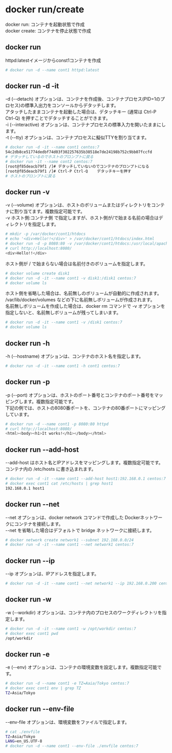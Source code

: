 # docker run/create

docker run: コンテナを起動状態で作成  
docker create: コンテナを停止状態で作成

## docker run

httpd:latestイメージからconst1コンテナを作成

```sh
# docker run -d --name cont1 httpd:latest
```

## docker run -d -it

-d (--detach) オプションは、コンテナを作成後、コンテナプロセス(PID=1のプロセス)の標準入出力をコンソールからデタッチします。  
アタッチしたままコンテナを起動した場合は、デタッチキー (通常は Ctrl-P Ctrl-Q) を押すことでデタッチすることができます。  
-i (--interactive) オプションは、コンテナプロセスの標準入力を開いたままにします。  
-t (--tty) オプションは、コンテナプロセスに擬似TTYを割り当てます。

```sh
# docker run -d -it --name cont1 centos:7
54c2db8ce51774dedbf74d03f302257635b38518e7de24198b752c9bb07fccfd
# デタッチしているのでホストのプロンプトに戻る
# docker run -it --name cont2 centos:7
[root@f85deacb79f1 /]# デタッチしていないのでコンテナのプロンプトになる
[root@f85deacb79f1 /]# Ctrl-P Ctrl-Q    デタッチキーを押す
# ホストのプロンプトに戻る
```

## docker run -v

-v (--volume) オプションは、ホストのボリュームまたはディレクトリをコンテナに割り当てます。複数指定可能です。  
-v ホスト側:コンテナ側 で指定しますが、ホスト側が/で始まる名前の場合はディレクトリを指定します。

```sh
# mkdir -p /var/docker/cont1/htdocs
# echo '<div>Hello!!</div>' > /var/docker/cont1/htdocs/index.html
# docker run -d -p 8080:80 -v /var/docker/cont1/htdocs:/usr/local/apache2/htdocs --name cont1 httpd
# curl http://localhost:8080/
<div>Hello!!</div>
```

ホスト側が / で始まらない場合は名前付きのボリュームを指定します。

```sh
# docker volume create disk1
# docker run -d -it --name cont1 -v disk1:/disk1 centos:7
# docker volume ls
```

ホスト側を省略した場合は、名前無しのボリュームが自動的に作成されます。  
/var/lib/docker/volumes などの下に名前無しボリュームが作成されます。  
名前無しボリュームを作成した場合は、docker rm コマンドで -v オプションを指定しないと、名前無しボリュームが残ってしまいます。

```sh
# docker run -d -it --name cont1 -v /disk1 centos:7
# docker volume ls
```

## docker run -h

-h (--hostname) オプションは、コンテナのホスト名を指定します。

```sh
# docker run -d -it --name cont1 -h cont1 centos:7
```

## docker run -p

-p (--port) オプションは、ホストのポート番号とコンテナのポート番号をマッピングします。複数指定可能です。  
下記の例では、ホストの8080番ポートを、コンテナの80番ポートにマッピングしています。

```sh
# docker run -d --name cont1 -p 8080:80 httpd
# curl http://localhost:8080/
<html><body><h1>It works!</h1></body></html>
```

## docker run --add-host

--add-host はホスト名とIPアドレスをマッピングします。複数指定可能です。コンテナ内の /etc/hosts に書き込まれます。

```sh
# docker run -d -it --name cont1 --add-host host1:192.168.0.1 centos:7
# docker exec cont1 cat /etc/hosts | grep host1
192.168.0.1 host1
```

## docker run --net

--net オプションは、docker network コマンドで作成した Dockerネットワークにコンテナを接続します。  
--net を省略した場合はデフォルトで bridge ネットワークに接続します。

```sh
# docker network create network1 --subnet 192.168.0.0/24
# docker run -d -it --name cont1 --net network1 centos:7
```

## docker run --ip

--ip オプションは、IPアドレスを指定します。

```sh
# docker run -d -it --name cont1 --net network1 --ip 192.168.0.200 centos:7
```

## docker run -w

-w (--workdir) オプションは、コンテナ内のプロセスのワークディレクトリを指定します。

```sh
# docker run -d -it --name cont1 -w /opt/workdir centos:7
# docker exec cont1 pwd
/opt/workdir
```

## docker run -e

-e (--env) オプションは、コンテナの環境変数を設定します。複数指定可能です。

```sh
# docker run -d --name cont1 -e TZ=Aaia/Tokyo centos:7
# docker exec cont1 env | grep TZ
TZ=Asia/Tokyo
```

## docker run --env-file

--env-file オプションは、環境変数をファイルで指定します。

```sh
# cat ./envfile
TZ=Asia/Tokyo
LANG=en_US.UTF-8
# docker run -d --name cont1 --env-file ./envfile centos:7
```
